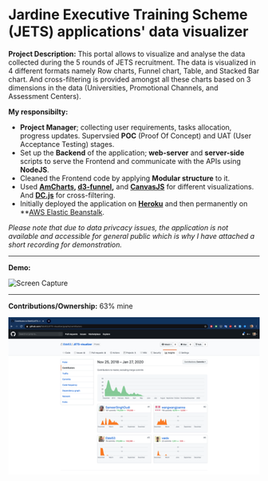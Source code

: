 # Jardine Executive Training Scheme (JETS) applications' data visualizer

**Project Description:** This portal allows to visualize and analyse the data collected during the 5 rounds of JETS recruitment. The data is visualized in 4 different formats namely Row charts, Funnel chart, Table, and Stacked Bar chart. And cross-filtering is provided amongst all these charts based on 3 dimensions in the data (Universities, Promotional Channels, and Assessment Centers).

**My responsibilty:**
* **Project Manager**; collecting user requirements, tasks allocation, progress updates. Supervsied **POC** (Proof Of Concept) and UAT (User Acceptance Testing) stages.
* Set up the **Backend** of the application; **web-server** and **server-side** scripts to serve the Frontend and communicate with the APIs using **NodeJS**.
* Cleaned the Frontend code by applying **Modular structure** to it. 
* Used **[AmCharts](https://www.amcharts.com/), [d3-funnel](https://jakezatecky.github.io/d3-funnel/),** and **[CanvasJS](https://canvasjs.com/)** for different visualizations. And **[DC.js](https://dc-js.github.io/dc.js/)** for cross-filtering.
* Initially deployed the application on **[Heroku](https://www.heroku.com/)** and then permanently on **[AWS Elastic Beanstalk](https://aws.amazon.com/elasticbeanstalk/).

*Please note that due to data privcacy issues, the application is not available and accessible for general public which is why I have attached a short recording for demonstration.*

---

**Demo:**

![Screen Capture](https://github.com/Ebbi53/past_projects_demos/blob/master/4.%20JETS%20Visualizer/WhatsApp%20Video%202019-01-23%20at%2017.00.42.gif)

---

**Contributions/Ownership:** 63% mine

![Screen Capture](https://github.com/Ebbi53/past_projects_demos/blob/master/4.%20JETS%20Visualizer/Screenshot%202020-01-27%20at%205.39.00%20PM.png)
